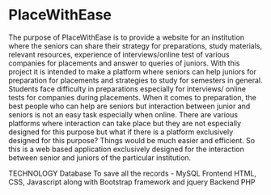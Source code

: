 # PlaceWithEase
The purpose of PlaceWithEase is to provide a website for an institution where
the seniors can share their strategy for preparations, study materials, relevant
resources, experience of interviews/online test of various companies for
placements and answer to queries of juniors. With this project it is intended to
make a platform where seniors can help juniors for preparation for placements
and strategies to study for semesters in general.
Students face difficulty in preparations especially for interviews/ online tests
for companies during placements. When it comes to preparation, the best
people who can help are seniors but interaction between junior and seniors is
not an easy task especially when online. There are various platforms where
interaction can take place but they are not especially designed for this purpose
but what if there is a platform exclusively designed for this purpose? Things
would be much easier and efficient. So this is a web based application
exclusively designed for the interaction between senior and juniors of the
particular institution.

TECHNOLOGY
Database To save all the records - MySQL
Frontend HTML, CSS, Javascript along with Bootstrap
framework and jquery
Backend PHP
